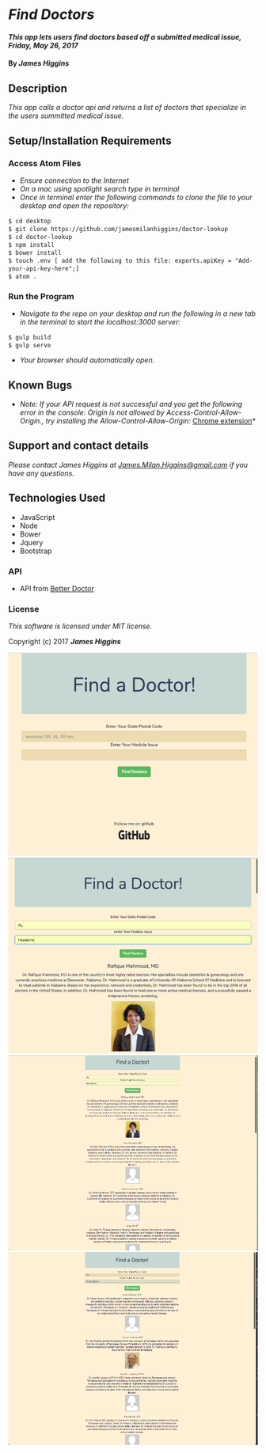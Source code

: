 # _Find Doctors_

#### _This app lets users find doctors based off a submitted medical issue, Friday, May 26, 2017_

#### By _**James Higgins**_

## Description

_This app calls a doctor api and returns a list of doctors that specialize in the users summitted medical issue._

## Setup/Installation Requirements

### Access Atom Files

* _Ensure connection to the Internet_
* _On a mac using spotlight search type in terminal_
* _Once in terminal enter the following commands to clone the file to your desktop and open the repository:_
```
$ cd desktop
$ git clone https://github.com/jamesmilanhiggins/doctor-lookup
$ cd doctor-lookup
$ npm install
$ bower install
$ touch .env [ add the following to this file: exports.apiKey = "Add-your-api-key-here";]
$ atom .
```

### Run the Program
* _Navigate to the repo on your desktop and run the following in a new tab in the terminal to start the localhost:3000 server:_

```
$ gulp build
$ gulp serve
```
* _Your browser should automatically open._

## Known Bugs

* _Note: If your API request is not successful and you get the following error in the console: Origin is not allowed by Access-Control-Allow-Origin., try installing the Allow-Control-Allow-Origin:_ [Chrome extension](https://chrome.google.com/webstore/detail/allow-control-allow-origi/nlfbmbojpeacfghkpbjhddihlkkiljbi?hl=en)*


## Support and contact details

_Please contact James Higgins at James.Milan.Higgins@gmail.com if you have any questions._

## Technologies Used

* JavaScript
* Node
* Bower
* Jquery
* Bootstrap

### API

* API from [Better Doctor](https://developer.betterdoctor.com/)

### License

*This software is licensed under MIT license.*

Copyright (c) 2017 **_James Higgins_**



![first Screenshot](/images/first-screenshot.png)
![third Screenshot](/images/third-screenshot.png)
![second Screenshot](/images/second-screenshot.png)
![fourth Screenshot](/images/fourth-screenshot.png)

